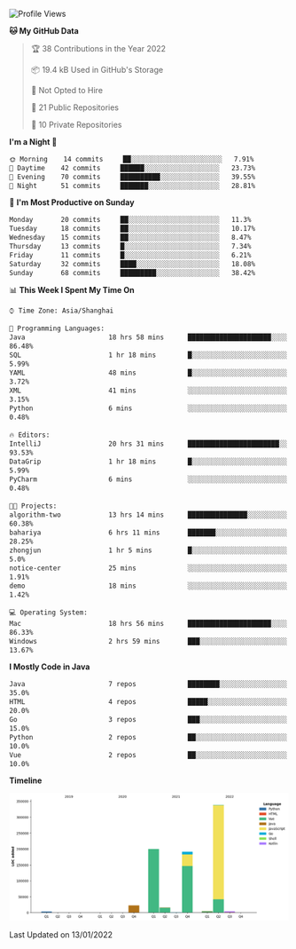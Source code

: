 <!--START_SECTION:waka-->
![Profile Views](http://img.shields.io/badge/Profile%20Views-0-blue)

**🐱 My GitHub Data** 

> 🏆 38 Contributions in the Year 2022
 > 
> 📦 19.4 kB Used in GitHub's Storage 
 > 
> 🚫 Not Opted to Hire
 > 
> 📜 21 Public Repositories 
 > 
> 🔑 10 Private Repositories  
 > 
**I'm a Night 🦉** 

```text
🌞 Morning    14 commits     ██░░░░░░░░░░░░░░░░░░░░░░░   7.91% 
🌆 Daytime    42 commits     ██████░░░░░░░░░░░░░░░░░░░   23.73% 
🌃 Evening    70 commits     ██████████░░░░░░░░░░░░░░░   39.55% 
🌙 Night      51 commits     ███████░░░░░░░░░░░░░░░░░░   28.81%

```
📅 **I'm Most Productive on Sunday** 

```text
Monday       20 commits     ██░░░░░░░░░░░░░░░░░░░░░░░   11.3% 
Tuesday      18 commits     ██░░░░░░░░░░░░░░░░░░░░░░░   10.17% 
Wednesday    15 commits     ██░░░░░░░░░░░░░░░░░░░░░░░   8.47% 
Thursday     13 commits     █░░░░░░░░░░░░░░░░░░░░░░░░   7.34% 
Friday       11 commits     █░░░░░░░░░░░░░░░░░░░░░░░░   6.21% 
Saturday     32 commits     ████░░░░░░░░░░░░░░░░░░░░░   18.08% 
Sunday       68 commits     █████████░░░░░░░░░░░░░░░░   38.42%

```


📊 **This Week I Spent My Time On** 

```text
⌚︎ Time Zone: Asia/Shanghai

💬 Programming Languages: 
Java                     18 hrs 58 mins      █████████████████████░░░░   86.48% 
SQL                      1 hr 18 mins        █░░░░░░░░░░░░░░░░░░░░░░░░   5.99% 
YAML                     48 mins             █░░░░░░░░░░░░░░░░░░░░░░░░   3.72% 
XML                      41 mins             ░░░░░░░░░░░░░░░░░░░░░░░░░   3.15% 
Python                   6 mins              ░░░░░░░░░░░░░░░░░░░░░░░░░   0.48%

🔥 Editors: 
IntelliJ                 20 hrs 31 mins      ███████████████████████░░   93.53% 
DataGrip                 1 hr 18 mins        █░░░░░░░░░░░░░░░░░░░░░░░░   5.99% 
PyCharm                  6 mins              ░░░░░░░░░░░░░░░░░░░░░░░░░   0.48%

🐱‍💻 Projects: 
algorithm-two            13 hrs 14 mins      ███████████████░░░░░░░░░░   60.38% 
bahariya                 6 hrs 11 mins       ███████░░░░░░░░░░░░░░░░░░   28.25% 
zhongjun                 1 hr 5 mins         █░░░░░░░░░░░░░░░░░░░░░░░░   5.0% 
notice-center            25 mins             ░░░░░░░░░░░░░░░░░░░░░░░░░   1.91% 
demo                     18 mins             ░░░░░░░░░░░░░░░░░░░░░░░░░   1.42%

💻 Operating System: 
Mac                      18 hrs 56 mins      █████████████████████░░░░   86.33% 
Windows                  2 hrs 59 mins       ███░░░░░░░░░░░░░░░░░░░░░░   13.67%

```

**I Mostly Code in Java** 

```text
Java                     7 repos             ████████░░░░░░░░░░░░░░░░░   35.0% 
HTML                     4 repos             █████░░░░░░░░░░░░░░░░░░░░   20.0% 
Go                       3 repos             ███░░░░░░░░░░░░░░░░░░░░░░   15.0% 
Python                   2 repos             ██░░░░░░░░░░░░░░░░░░░░░░░   10.0% 
Vue                      2 repos             ██░░░░░░░░░░░░░░░░░░░░░░░   10.0%

```


**Timeline**

![Chart not found](https://raw.githubusercontent.com/youtiaoguagua/youtiaoguagua/master/charts/bar_graph.png) 


 Last Updated on 13/01/2022
<!--END_SECTION:waka-->